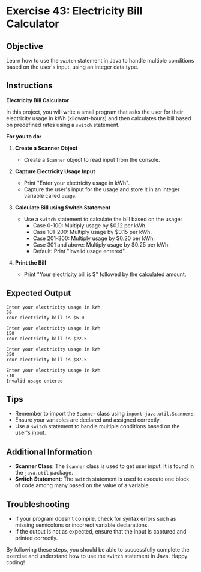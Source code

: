 # Exercise 43: Electricity Bill Calculator

## Objective
Learn how to use the `switch` statement in Java to handle multiple conditions based on the user's input, using an integer data type.

## Instructions

**Electricity Bill Calculator**

In this project, you will write a small program that asks the user for their electricity usage in kWh (kilowatt-hours) and then calculates the bill based on predefined rates using a `switch` statement.

**For you to do:**

1. **Create a Scanner Object**
    - Create a `Scanner` object to read input from the console.

2. **Capture Electricity Usage Input**
    - Print "Enter your electricity usage in kWh".
    - Capture the user's input for the usage and store it in an integer variable called `usage`.

3. **Calculate Bill using Switch Statement**
    - Use a `switch` statement to calculate the bill based on the usage:
        - Case 0-100: Multiply usage by $0.12 per kWh.
        - Case 101-200: Multiply usage by $0.15 per kWh.
        - Case 201-300: Multiply usage by $0.20 per kWh.
        - Case 301 and above: Multiply usage by $0.25 per kWh.
        - Default: Print "Invalid usage entered".

4. **Print the Bill**
    - Print "Your electricity bill is $" followed by the calculated amount.

## Expected Output
```
Enter your electricity usage in kWh
50
Your electricity bill is $6.0
```

```
Enter your electricity usage in kWh
150
Your electricity bill is $22.5
```

```
Enter your electricity usage in kWh
350
Your electricity bill is $87.5
```

```
Enter your electricity usage in kWh
-10
Invalid usage entered
```

## Tips
- Remember to import the `Scanner` class using `import java.util.Scanner;`.
- Ensure your variables are declared and assigned correctly.
- Use a `switch` statement to handle multiple conditions based on the user's input.

## Additional Information
- **Scanner Class**: The `Scanner` class is used to get user input. It is found in the `java.util` package.
- **Switch Statement**: The `switch` statement is used to execute one block of code among many based on the value of a variable.

## Troubleshooting
- If your program doesn't compile, check for syntax errors such as missing semicolons or incorrect variable declarations.
- If the output is not as expected, ensure that the input is captured and printed correctly.

By following these steps, you should be able to successfully complete the exercise and understand how to use the `switch` statement in Java. Happy coding!
